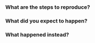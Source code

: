 ### What are the steps to reproduce?


### What did you expect to happen?


### What happened instead?


